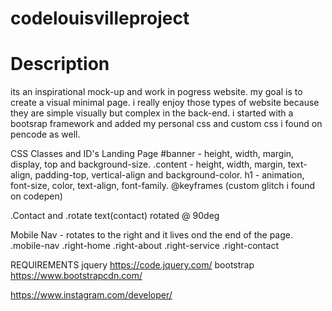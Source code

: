 # codelouisvilleproject

# Description
its an inspirational mock-up and work in pogress website. my goal is to create a visual minimal page. i really enjoy those types of website because they are simple visually but complex in the back-end. i started with a bootsrap framework and added my personal css and custom css i found on pencode as well.

CSS Classes and ID's 
Landing Page
#banner - height, width, margin, display, top and background-size.
.content - height, width, margin, text-align, padding-top, vertical-align and background-color.
h1 - animation, font-size, color, text-align, font-family.
@keyframes (custom glitch i found on codepen)

.Contact and .rotate 
text(contact) rotated @ 90deg

Mobile Nav - rotates to the right and it lives ond the end of the page.
.mobile-nav
.right-home
.right-about
.right-service
.right-contact






REQUIREMENTS
jquery
https://code.jquery.com/
bootstrap
https://www.bootstrapcdn.com/

https://www.instagram.com/developer/
  
 



